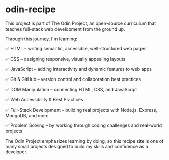 # odin-recipe
This project is part of The Odin Project, an open-source curriculum that teaches full-stack web development from the ground up.

Through this journey, I'm learning:

✅ HTML – writing semantic, accessible, well-structured web pages

✅ CSS – designing responsive, visually appealing layouts

✅ JavaScript – adding interactivity and dynamic features to web apps

✅ Git & GitHub – version control and collaboration best practices

✅ DOM Manipulation – connecting HTML, CSS, and JavaScript

✅ Web Accessibility & Best Practices

✅ Full-Stack Development – building real projects with Node.js, Express, MongoDB, and more

✅ Problem Solving – by working through coding challenges and real-world projects

The Odin Project emphasizes learning by doing, so this recipe site is one of many small projects designed to build my skills and confidence as a developer.